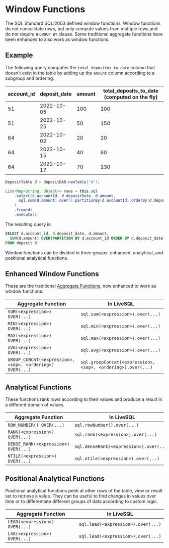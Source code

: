 # Window Functions

The SQL Standard SQL:2003 defined window functions. Window functions do not consolidate rows, but only compute
values from multiple rows and do not require a `GROUP BY` clause. Some traditional aggregate functions have 
been enhanced to also work as window functions.



## Example

The following query computes the `total_depositos_to_date` column that doesn't exist in the table by adding up
the `amount` column according to a subgroup and ordering.

| account_id | deposit_date | amount | total_deposits_to_date (computed on the fly) |
| -- | -- | -- | -- |
| 51 | 2022-10-05 | 100 | 100 |
| 51 | 2022-10-25 | 50 | 150 |
| 64 | 2022-10-02 | 20 | 20 |
| 64 | 2022-10-15 | 40 | 60 |
| 64 | 2022-10-17 | 70 | 130 |


```java
DepositTable d = depositDAO.newTable("d");

List<Map<String, Object>> rows = this.sql
    .select(d.accountId, d.depositDate, d.amount,
      sql.sum(d.amount).over().partitionBy(d.accountId).orderBy(d.depositDate.asc()).end().as("total_deposits_to_date")
    )
    .from(d) 
    .execute();
```

The resulting query is:

```sql
SELECT d.account_id, d.deposit_date, d.amount,
  SUM(d.amount) OVER(PARTITION BY d.account_id ORDER BY d.deposit_date) as total_deposits_to_date
FROM deposit d
```

Window functions can be divided in three groups: enhanced, analytical, and positional analytical functions.


## Enhanced Window Functions

These are the traditional [Aggregate Functions](./aggregate-functions.md), now enhanced to work as window functions:

| Aggregate Function | In LiveSQL |
| -- | -- |
| `SUM(<expression>) OVER(...)` | `sql.sum(<expression>).over(...)` |
| `MIN(<expression>) OVER(...)` | `sql.min(<expression>).over(...)` |
| `MAX(<expression>) OVER(...)` | `sql.max(<expression>).over(...)` |
| `AVG(<expression>) OVER(...)` | `sql.avg(<expression>).over(...)` |
| `GROUP_CONCAT(<expression>, <sep>, <ordering>) OVER(...)` | `sql.groupConcat(<expression>, <sep>, <ordering>).over(...)` |


## Analytical Functions

These functions rank rows according to their values and produce a result in a different domain of values.

| Aggregate Function | In LiveSQL |
| -- | -- |
| `ROW_NUMBER() OVER(...)` | `sql.rowNumber().over(...)` |
| `RANK(<expression>) OVER(...)` | `sql.rank(<expression>).over(...)` |
| `DENSE_RANK(<expression>) OVER(...)` | `sql.denseRank(<expression>).over(...)` |
| `NTILE(<expression>) OVER(...)` | `sql.ntile(<expression>).over(...)` |


## Positional Analytical Functions

Positional analytical functions peek at other rows of the table, view or result set to retrieve a value. They
can be useful to find changes in values over time or to differentiate different groups of data according to custom
logic.

| Aggregate Function | In LiveSQL |
| -- | -- |
| `LEAD(<expression>) OVER(...)` | `sql.lead(<expression>).over(...)` |
| `LAG(<expression>) OVER(...)` | `sql.lead(<expression>).over(...)` |


